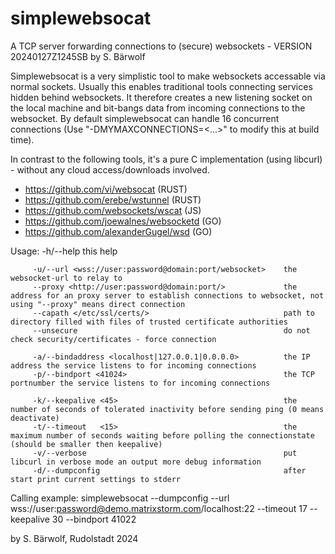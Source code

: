 # simplewebsocat
A TCP server forwarding connections to (secure) websockets - VERSION 20240127Z1245SB by S. Bärwolf

Simplewebsocat is a very simplistic tool to make websockets accessable via normal sockets.
Usually this enables traditional tools connecting services hidden behind websockets.
It therefore creates a new listening socket on the local machine and bit-bangs data from incoming connections to the websocket.
By default simplewebsocat can handle 16 concurrent connections (Use "-DMYMAXCONNECTIONS=<...>" to modify this at build time).


In contrast to the following tools, it's a pure C implementation (using libcurl) - without any cloud access/downloads involved.

* https://github.com/vi/websocat          (RUST)
* https://github.com/erebe/wstunnel       (RUST)
* https://github.com/websockets/wscat     (JS)
* https://github.com/joewalnes/websocketd (GO)
* https://github.com/alexanderGugel/wsd   (GO)



Usage:
         -h/--help                                               this help

         -u/--url <wss://user:password@domain:port/websocket>    the websocket-url to relay to
         --proxy <http://user:password@domain:port/>             the address for an proxy server to establish connections to websocket, not using "--proxy" means direct connection
         --capath </etc/ssl/certs/>                              path to directory filled with files of trusted certificate authorities
         --unsecure                                              do not check security/certificates - force connection

         -a/--bindaddress <localhost|127.0.0.1|0.0.0.0>          the IP address the service listens to for incoming connections
         -p/--bindport <41024>                                   the TCP portnumber the service listens to for incoming connections

         -k/--keepalive <45>                                     the number of seconds of tolerated inactivity before sending ping (0 means deactivate)
         -t/--timeout   <15>                                     the maximum number of seconds waiting before polling the connectionstate (should be smaller then keepalive)
         -v/--verbose                                            put libcurl in verbose mode an output more debug information
         -d/--dumpconfig                                         after start print current settings to stderr


Calling example:
simplewebsocat --dumpconfig --url wss://user:password@demo.matrixstorm.com/localhost:22 --timeout 17 --keepalive 30 --bindport 41022


by S. Bärwolf, Rudolstadt 2024
